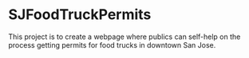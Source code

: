# SJFoodTruckPermits
This project is to create a webpage where publics can self-help on the process getting permits for food trucks in downtown San Jose. 
